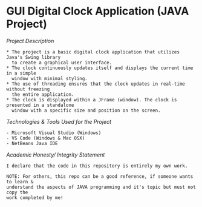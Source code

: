 # GUI Digital Clock Application (JAVA Project)

*Project Description*
```
* The project is a basic digital clock application that utilizes Java's Swing library
  to create a graphical user interface.
* The clock continuously updates itself and displays the current time in a simple
  window with minimal styling. 
* The use of threading ensures that the clock updates in real-time without freezing
  the entire application.
* The clock is displayed within a JFrame (window). The clock is presented in a standalone
  window with a specific size and position on the screen.
```

*Technologies & Tools Used for the Project*
```
- Microsoft Visual Studio (Windows)
- VS Code (Windows & Mac OSX)
- NetBeans Java IDE
```

*Academic Honesty/ Integrity Statement*
```
I declare that the code in this repository is entirely my own work.

NOTE: For others, this repo can be a good reference, if someone wants to learn &
understand the aspects of JAVA programming and it's topic but must not copy the
work completed by me!
```

